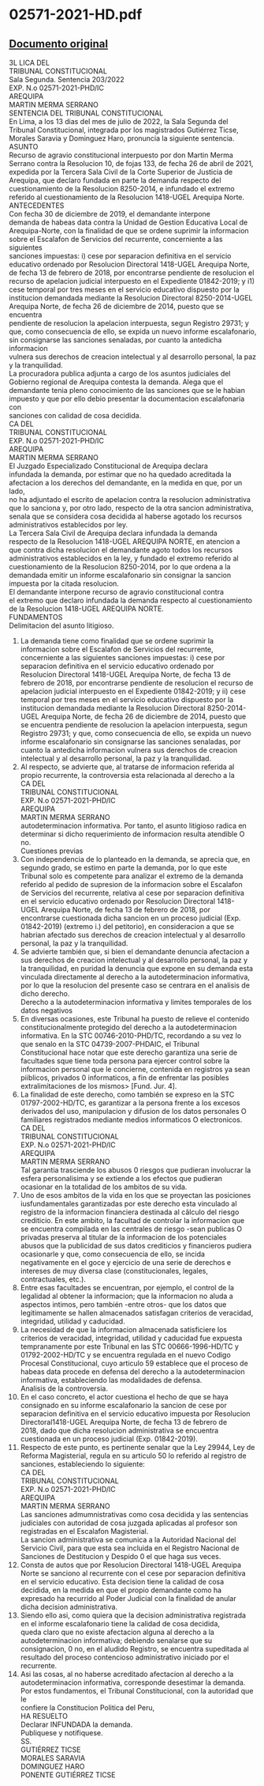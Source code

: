 
02571-2021-HD.pdf
=================
  
[Documento original](https://tc.gob.pe/jurisprudencia/2022/02571-2021-HD.pdf)  
---  
3L LICA DEL  
TRIBUNAL CONSTITUCIONAL  
Sala Segunda. Sentencia 203/2022  
EXP. N.o 02571-2021-PHD/IC  
AREQUIPA  
MARTIN MERMA SERRANO  
SENTENCIA DEL TRIBUNAL CONSTITUCIONAL  
En Lima, a los 13 dias del mes de julio de 2022, la Sala Segunda del  
Tribunal Constitucional, integrada por los magistrados Gutiérrez Ticse,  
Morales Saravia y Dominguez Haro, pronuncia la siguiente sentencia.  
ASUNTO  
Recurso de agravio constitucional interpuesto por don Martin Merma  
Serrano contra la Resolucion 10, de fojas 133, de fecha 26 de abril de 2021,  
expedida por la Tercera Sala Civil de la Corte Superior de Justicia de  
Arequipa, que declaro fundada en parte la demanda respecto del  
cuestionamiento de la Resolucion 8250-2014, e infundado el extremo  
referido al cuestionamiento de la Resolucion 1418-UGEL Arequipa Norte.  
ANTECEDENTES  
Con fecha 30 de diciembre de 2019, el demandante interpone  
demanda de habeas data contra la Unidad de Gestion Educativa Local de  
Arequipa-Norte, con la finalidad de que se ordene suprimir la informacion  
sobre el Escalafon de Servicios del recurrente, concerniente a las siguientes  
sanciones impuestas: i) cese por separacion definitiva en el servicio  
educativo ordenado por Resolucion Directoral 1418-UGEL Arequipa Norte,  
de fecha 13 de febrero de 2018, por encontrarse pendiente de resolucion el  
recurso de apelacion judicial interpuesto en el Expediente 01842-2019; y i1)  
cese temporal por tres meses en el servicio educativo dispuesto por la  
institucion demandada mediante la Resolucion Directoral 8250-2014-UGEL  
Arequipa Norte, de fecha 26 de diciembre de 2014, puesto que se encuentra  
pendiente de resolucion la apelacion interpuesta, segun Registro 29731; y  
que, como consecuencia de ello, se expida un nuevo informe escalafonario,  
sin consignarse las sanciones senaladas, por cuanto la antedicha informacion  
vulnera sus derechos de creacion intelectual y al desarrollo personal, la paz  
y la tranquilidad.  
La procuradora publica adjunta a cargo de los asuntos judiciales del  
Gobierno regional de Arequipa contesta la demanda. Alega que el  
demandante tenia pleno conocimiento de las sanciones que se le habian  
impuesto y que por ello debio presentar la documentacion escalafonaria con  
sanciones con calidad de cosa decidida.  
CA DEL  
TRIBUNAL CONSTITUCIONAL  
EXP. N.o 02571-2021-PHD/IC  
AREQUIPA  
MARTIN MERMA SERRANO  
El Juzgado Especializado Constitucional de Arequipa declara  
infundada la demanda, por estimar que no ha quedado acreditada la  
afectacion a los derechos del demandante, en la medida en que, por un lado,  
no ha adjuntado el escrito de apelacion contra la resolucion administrativa  
que lo sanciona y, por otro lado, respecto de la otra sancion administrativa,  
senala que se considera cosa decidida al haberse agotado los recursos  
administrativos establecidos por ley.  
La Tercera Sala Civil de Arequipa declara infundada la demanda  
respecto de la Resolucion 1418-UGEL AREQUIPA NORTE, en atencion a  
que contra dicha resolucion el demandante agoto todos los recursos  
administrativos establecidos en la ley, y fundado el extremo referido al  
cuestionamiento de la Resolucion 8250-2014, por lo que ordena a la  
demandada emitir un informe escalafonario sin consignar la sancion  
impuesta por la citada resolucion.  
El demandante interpone recurso de agravio constitucional contra  
el extremo que declaro infundada la demanda respecto al cuestionamiento  
de la Resolucion 1418-UGEL AREQUIPA NORTE.  
FUNDAMENTOS  
Delimitacion del asunto litigioso.  
1. La demanda tiene como finalidad que se ordene suprimir la  
informacion sobre el Escalafon de Servicios del recurrente,  
concerniente a las siguientes sanciones impuestas: i) cese por  
separacion definitiva en el servicio educativo ordenado por  
Resolucion Directoral 1418-UGEL Arequipa Norte, de fecha 13 de  
febrero de 2018, por encontrarse pendiente de resolucion el recurso de  
apelacion judicial interpuesto en el Expediente 01842-2019; y ii) cese  
temporal por tres meses en el servicio educativo dispuesto por la  
institucion demandada mediante la Resolucion Directoral 8250-2014-  
UGEL Arequipa Norte, de fecha 26 de diciembre de 2014, puesto que  
se encuentra pendiente de resolucion la apelacion interpuesta, segun  
Registro 29731; y que, como consecuencia de ello, se expida un nuevo  
informe escalafonario sin consignarse las sanciones senaladas, por  
cuanto la antedicha informacion vulnera sus derechos de creacion  
intelectual y al desarrollo personal, la paz y la tranquilidad.  
2. Al respecto, se advierte que, al tratarse de informacion referida al  
propio recurrente, la controversia esta relacionada al derecho a la  
CA DEL  
TRIBUNAL CONSTITUCIONAL  
EXP. N.o 02571-2021-PHD/IC  
AREQUIPA  
MARTIN MERMA SERRANO  
autodeterminacion informativa. Por tanto, el asunto litigioso radica en  
determinar si dicho requerimiento de informacion resulta atendible O  
no.  
Cuestiones previas  
3. Con independencia de lo planteado en la demanda, se aprecia que, en  
segundo grado, se estimo en parte la demanda, por lo que este  
Tribunal solo es competente para analizar el extremo de la demanda  
referido al pedido de supresion de la informacion sobre el Escalafon  
de Servicios del recurrente, relativa al cese por separacion definitiva  
en el servicio educativo ordenado por Resolucion Directoral 1418-  
UGEL Arequipa Norte, de fecha 13 de febrero de 2018, por  
encontrarse cuestionada dicha sancion en un proceso judicial (Exp.  
01842-2019) (extremo i.) del petitorio), en consideracion a que se  
habrian afectado sus derechos de creacion intelectual y al desarrollo  
personal, la paz y la tranquilidad.  
4. Se advierte también que, si bien el demandante denuncia afectacion a  
sus derechos de creacion intelectual y al desarrollo personal, la paz y  
la tranquilidad, en puridad la denuncia que expone en su demanda esta  
vinculada directamente al derecho a la autodeterminacion informativa,  
por lo que la resolucion del presente caso se centrara en el analisis de  
dicho derecho.  
Derecho a la autodeterminacion informativa y limites temporales de los  
datos negativos  
5. En diversas ocasiones, este Tribunal ha puesto de relieve el contenido  
constitucionalmente protegido del derecho a la autodeterminacion  
informativa. En la STC 00746-2010-PHD/TC, recordando a su vez lo  
que senalo en la STC 04739-2007-PHDAIC, el Tribunal  
Constitucional hace notar que este derecho garantiza una serie de  
facultades sque tiene toda persona para ejercer control sobre la  
informacion personal que le concierne, contenida en registros ya sean  
piiblicos, privados 0 informaticos, a fin de enfrentar las posibles  
extralimitaciones de los mismos> [Fund. Jur. 4].  
6. La finalidad de este derecho, como también se expreso en la STC  
01797-2002-HD/TC, es garantizar a la persona frente a los excesos  
derivados del uso, manipulacion y difusion de los datos personales O  
familiares registrados mediante medios informaticos O electronicos.  
CA DEL  
TRIBUNAL CONSTITUCIONAL  
EXP. N.o 02571-2021-PHD/IC  
AREQUIPA  
MARTIN MERMA SERRANO  
Tal garantia trasciende los abusos 0 riesgos que pudieran involucrar la  
esfera personalisima y se extiende a los efectos que pudieran  
ocasionar en la totalidad de los ambitos de su vida.  
7. Uno de esos ambitos de la vida en los que se proyectan las posiciones  
iusfundamentales garantizadas por este derecho esta vinculado al  
registro de la informacion financiera destinada al câlculo del riesgo  
crediticio. En este ambito, la facultad de controlar la informacion que  
se encuentra compilada en las centrales de riesgo -sean publicas O  
privadas preserva al titular de la informacion de los potenciales  
abusos que la publicidad de sus datos crediticios y financieros pudiera  
ocasionarle y que, como consecuencia de ello, se incida  
negativamente en el goce y ejercicio de una serie de derechos e  
intereses de muy diversa clase (constitucionales, legales,  
contractuales, etc.).  
8. Entre esas facultades se encuentran, por ejemplo, el control de la  
legalidad al obtener la informacion; que la informacion no aluda a  
aspectos intimos, pero también -entre otros- que los datos que  
legitimamente se hallen almacenados satisfagan criterios de veracidad,  
integridad, utilidad y caducidad.  
9. La necesidad de que la informacion almacenada satisficiere los  
criterios de veracidad, integridad, utilidad y caducidad fue expuesta  
tempranamente por este Tribunal en las STC 00666-1996-HD/TC y  
01792-2002-HD/TC y se encuentra regulada en el nuevo Codigo  
Procesal Constitucional, cuyo articulo 59 establece que el proceso de  
habeas data procede en defensa del derecho a la autodeterminacion  
informativa, estableciendo las modalidades de defensa.  
Analisis de la controversia.  
10. En el caso concreto, el actor cuestiona el hecho de que se haya  
consignado en su informe escalafonario la sancion de cese por  
separacion definitiva en el servicio educativo impuesta por Resolucion  
Directoral1418-UGEL Arequipa Norte, de fecha 13 de febrero de  
2018, dado que dicha resolucion administrativa se encuentra  
cuestionada en un proceso judicial (Exp. 01842-2019).  
11. Respecto de este punto, es pertinente senalar que la Ley 29944, Ley de  
Reforma Magisterial, regula en su articulo 50 lo referido al registro de  
sanciones, estableciendo lo siguiente:  
CA DEL  
TRIBUNAL CONSTITUCIONAL  
EXP. N.o 02571-2021-PHD/IC  
AREQUIPA  
MARTIN MERMA SERRANO  
Las sanciones admumnistrativas como cosa decidida y las sentencias  
judiciales con autoridad de cosa juzgada aplicadas al profesor son  
registradas en el Escalafon Magisterial.  
La sancion administrativa se comunica a la Autoridad Nacional del  
Servicio Civil, para que esta sea incluida en el Registro Nacional de  
Sanciones de Destitucion y Despido 0 el que haga sus veces.  
12. Consta de autos que por Resolucion Directoral 1418-UGEL Arequipa  
Norte se sanciono al recurrente con el cese por separacion definitiva  
en el servicio educativo. Esta decision tiene la calidad de cosa  
decidida, en la medida en que el propio demandante como ha  
expresado ha recurrido al Poder Judicial con la finalidad de anular  
dicha decision administrativa.  
13. Siendo ello asi, como quiera que la decision administrativa registrada  
en el informe escalafonario tiene la calidad de cosa decidida,  
queda claro que no existe afectacion alguna al derecho a la  
autodeterminacion informativa; debiendo senalarse que su  
consignacion, 0 no, en el aludido Registro, se encuentra supeditada al  
resultado del proceso contencioso administrativo iniciado por el  
recurrente.  
14. Asi las cosas, al no haberse acreditado afectacion al derecho a la  
autodeterminacion informativa, corresponde desestimar la demanda.  
Por estos fundamentos, el Tribunal Constitucional, con la autoridad que le  
confiere la Constitucion Politica del Peru,  
HA RESUELTO  
Declarar INFUNDADA la demanda.  
Publiquese y notifiquese.  
SS.  
GUTIÉRREZ TICSE  
MORALES SARAVIA  
DOMINGUEZ HARO  
PONENTE GUTIÉRREZ TICSE